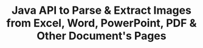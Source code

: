 ---
############################# Static ############################
layout: "auto-gen-gist"
draft: false
path: "parser/java/extract/image/eml"
otherformats: DOC DOT DOCX DOCM DOTX DOTM TXT ODT OTT RTF PDF XHTML MHTML MD XML EPUB FB2 CHM XLS XLT XLSX XLSM XLSB XLTX XLTM ODS CSV OTS XLA XLAM PPT PPTX  PPS POT PPSX PPTM POTX PPSM ODP OTP PST OST EMLX MSG ONE 

############################# Head ############################
head_title: "How to Extract Images from Excel, Word, PDF & Other Documents via Java?"
head_description: "GroupDocs.Parser Java API allows software developers to parse & extract images from PDF, DOC, DOCX, PPT, PPTX, XLS, XLSX documents & Emails inside Java Apps."

############################# Header ############################
title: "Java API to Parse & Extract Images from Excel, Word, PowerPoint, PDF & Other Document's Pages"
description: "GroupDocs.Parser Java API allows programmers to extract images from PDF, DOC, DOCX, PPT, PPTX, EML, MSG, XLS, XLSX, CSV, ODT, RTF & EPUB documents or document’s Pages inside Java applications."

######################### Download Button #######################
button:
    enable: true

############################# About ############################
about:
    enable: true
    title: "Learn How to Extract Images from Documents or a Specific Page via Java API?"
    content: |
       An Image is worth a thousand words and cannot be ignored in today’s visual world while creating engaging content.  Images can be a great source of information communication as well as grabbing user’s attention. It is often needed to get images from documents, journals or presentations and use them somewhere else. GroupDocs.Parser  for Java is a powerful API that helps software developers and programmers to build solution for parsing and extracting images  or other information from numerous  documents types.  It also support saving images in PNG, JPEG, WebP, GIF, BMP and other formats. The API has included support for some popular documents formats, such as PDF, Microsoft Office formats: Word (DOC, DOCX), PowerPoint (PPT, PPTX), Excel (XLS, XLSX), LibreOffice formats, Emails, Ebooks, and many more.  It has also included support for some advanced features related to documents parsing, extracting plain and structured text, text searching by keywords, extract metadata or images, containers as well as attachments and many more.

############################# content ############################
steps:
    enable: true
    block:
    - title_left: "How to Extract images from EML Documents"
      content_left: |
       GroupDocs.Parser Java has included functionality for extracting images from EML documents. The following Java code example shows how images can be extracted from EML document with ease. 

      title_right: "Get Images from Documents via Java"
      content_right: |
        * Create an instance of [Parser](https://apireference.groupdocs.com/parser/java/com.groupdocs.parser/Parser) 
        * Check if the document supports images extraction
        * Call [getImages()](https://apireference.groupdocs.com/parser/java/com.groupdocs.parser/Parser#getImages()) method extract all images from the whole document.
        * Extract all images from the document
        * Iterate over images and Print the image type

      gisthash: "b13e690d2593f92081abd99948363e06"
      gistfile: "extract_images_form_documents.java"

    - title_left: "Images Extraction from EML Documents Page"
      content_left: |
       GroupDocs.Parser Java API allows software developers to extract images from EML documents with a couple of lines of code. The below Java code shows images extraction from a EML document. 

      title_right: "How to Extract File Images via Java"
      content_right: |
        * Create an instance of [Parser](https://apireference.groupdocs.com/parser/java/com.groupdocs.parser/Parser) 
        * Check if the document supports images extraction
        * Get document info by calling [getDocumentInfo](https://apireference.groupdocs.com/parser/java/com.groupdocs.parser/Parser#getDocumentInfo()) method.
        * Check document for pages existance
        * Iterate over pages and Print a page number
        * Call [getImages()](https://apireference.groupdocs.com/parser/java/com.groupdocs.parser/Parser#getImages()) method extract all images from the whole document.
        * Iterate over images and Print image type
     
      gisthash: "68450336a57c5d8df06b4ef1ea69b29f"
      gistfile: "extract_images_form_documents_page.java"
      
    - title_left: "How to Extract Images from EML Documents Page Area"
      content_left: |
       GroupDocs.Parser Java API has provided complete support for extracting from EML document's page ease. The following Java code demonstrates how programmers can extract images from a EML document page area inside their own Java apps.

      title_right: "Extract Images using Java?"
      content_right: |
        * Create an instance of [Parser](https://apireference.groupdocs.com/parser/java/com.groupdocs.parser/Parser) 
        * Create the options which are used for images extraction
        * Check document for images extraction support
        * Call [getImages()](https://apireference.groupdocs.com/parser/java/com.groupdocs.parser/Parser#getImages()) method to extract images from the upper-left corner of a page.
        * Iterate over images and Print the images URL
     
      gisthash: "40143a56569ae88e7e7c972ccca041b5"
      gistfile: "extract_images_form_documents_page_area.java"

    - title_left: "How to Extract Images to a File via Java API"
      content_left: |
       GroupDocs.Parser Java API allows extracting images from EML document's and save  image contents to a file. The following Java code demonstrates how programmers can extract images from to file of their choice inside their own Java apps.

      title_right: "Extract Images form a Document to a File"
      content_right: |
        * Create an instance of [Parser](https://apireference.groupdocs.com/parser/java/com.groupdocs.parser/Parser) 
        * Check document for images extraction support
        * Call [getImages()](https://apireference.groupdocs.com/parser/java/com.groupdocs.parser/Parser#getImages()) method to extract images from the upper-left corner of a page.
        * Create the options to save image in the supported file format 
        * Iterate over images and Print the images URL
     
      gisthash: "6faeafc93e4412265b7439209828950b"
      gistfile: "images_saving_to_files.java"

    - title_left: "System Requirements"
      content_left: |
        GroupDocs.Parser for Java is supported on all major platforms and operating systems. It can generate documents in Microsoft Word, Excel, PowerPoint, Outlook, OpenOffice & 50+ other formats. For complete system requirements guide, please visit system requirements before executing the code below, please make sure that you have the following prerequisites installed on your system:
        * Operating Systems: Microsoft Windows, Linux, MacOS
        * Java Versions Support: J2SE 7.0 (1.7), J2SE 8.0 (1.8) or above
        * Get the latest version of GroupDocs.Assembly Java APIs from GroupDocs [Repository](https://repository.groupdocs.com/webapp/#/artifacts/browse/tree/General/repo/com/groupdocs/groupdocs-parser)
        
      title_right: "Why Use GroupDocs.Parser"
      content_right: |
        * Extract a plain text from any of the supported documents.
        * Table of contents extraction support
        * Extract formatted text, metadata, images, containers, and attachments.
        * Documents parsing via user-defined templates.
        * Search Text using keyword or regular expression. 
        * Structured text extraction support
        * Extract table of contents for some supported document formats.
        * Parse form data from PDF documents.

demos:
    enable: true
        

about_formats:
    enable: true


more_formats:
    enable: true


back_to_top:
    enable: true
---